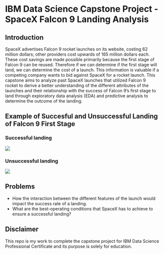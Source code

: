 # IBM Data Science Capstone Project - SpaceX Falcon 9 Landing Analysis

## Introduction
SpaceX advertises Falcon 9 rocket launches on its website, costing 62 million dollars; other providers cost upwards of 165 million dollars each. These cost savings are made possible primarily because the first stage of Falcon 9 can be reused. Therefore if we can determine if the first stage will land, we can determine the cost of a launch. This information is valuable if a competing company wants to bid against SpaceX for a rocket launch. This capstone aims to analyze past SpaceX launches that utilized Falcon 9 rocket to derive a better understanding of the different attributes of the launches and their relationship with the success of Falcon 9’s first stage to land through exploratory data analysis (EDA) and predictive analysis to determine the outcome of the landing.

## Example of Succesful and Unsuccessful Landing of Falcon 9 First Stage
### Successful landing
![](https://github.com/amrhkm/ibm_capstone_spacex/blob/master/miscellaneous/successful_landing.gif)
### Unsuccessful landing
![](https://github.com/amrhkm/ibm_capstone_spacex/blob/master/miscellaneous/failed_landing.gif)

## Problems
- How the interaction between the different features of the launch would impact the success rate of a landing.
- What are the best-operating conditions that SpaceX has to achieve to ensure a successful landing?

## Disclaimer
This repo is my work to complete the capstone project for IBM Data Science Professional Certificate and its purpose is solely for education.
